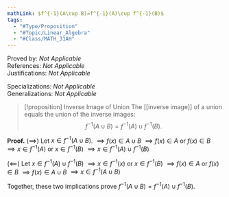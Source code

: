 ```yaml
---
mathLink: $f^{-1}(A\cup B)=f^{-1}(A)\cup f^{-1}(B)$
tags:
  - "#Type/Proposition"
  - "#Topic/Linear_Algebra"
  - "#Class/MATH_31AH"
---
```

Proved by: <i>Not Applicable</i>  
References: <i>Not Applicable</i>  
Justifications: <i>Not Applicable</i>  

Specializations: <i>Not Applicable</i>  
Generalizations: <i>Not Applicable</i>  

> [!proposition] Inverse Image of Union
> The [[inverse image]] of a union equals the union of the inverse images:  
> $$f^{-1}(A\cup B)=f^{-1}(A)\cup f^{-1}(B).$$

**Proof.**
($\implies$) Let $x\in f^{-1}(A\cup B)$.
$\implies f(x)\in A\cup B$
$\implies f(x)\in A$ or $f(x)\in B$
$\implies x\in f^{-1}(A)$ or $x\in f^{-1}(B)$
$\implies x\in f^{-1}(A)\cup f^{-1}(B)$

($\impliedby$) Let $x\in f^{-1}(A)\cup f^{-1}(B)$
$\implies x\in f^{-1}(x)$ or $x\in f^{-1}(B)$
$\implies f(x)\in A$ or $f(x)\in B$
$\implies f(x)\in A\cup B$
$\implies x\in f^{-1}(A\cup B)$

Together, these two implications prove $f^{-1}(A\cup B)=f^{-1}(A)\cup f^{-1}(B)$.
